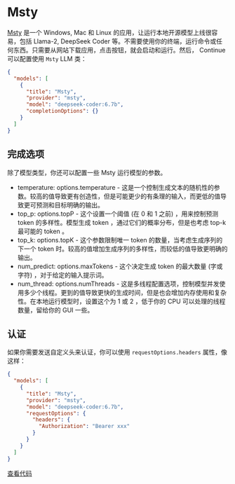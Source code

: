 # Msty

[Msty](https://msty.app/) 是一个 Windows, Mac 和 Linux 的应用，让运行本地开源模型上线很容易，包括 Llama-2, DeepSeek Coder 等。不需要使用你的终端，运行命令或任何东西。只需要从网站下载应用，点击按钮，就会启动和运行。然后， Continue 可以配置使用 `Msty` LLM 类：

```json title="config.json"
{
  "models": [
    {
      "title": "Msty",
      "provider": "msty",
      "model": "deepseek-coder:6.7b",
      "completionOptions": {}
    }
  ]
}
```

## 完成选项

除了模型类型，你还可以配置一些 Msty 运行模型的参数。

- temperature: options.temperature - 这是一个控制生成文本的随机性的参数。较高的值导致更有创造性，但是可能更少的有条理的输入，而更低的值导致更可预测和目标明确的输出。
- top_p: options.topP - 这个设置一个阈值 (在 0 和 1 之前) ，用来控制预测 token 的多样性。模型生成 token ，通过它们的概率分布，但是也考虑 top-k 最可能的 token 。
- top_k: options.topK - 这个参数限制唯一 token 的数量，当考虑生成序列的下一个 token 时。较高的值增加生成序列的多样性，而较低的值导致更明确的输出。
- num_predict: options.maxTokens - 这个决定生成 token 的最大数量 (字或字符) ，对于给定的输入提示词。
- num_thread: options.numThreads - 这是多线程配置选项，控制模型并发使用多少个线程。更到的值导致更快的生成时间，但是也会增加内存使用和复杂性。在本地运行模型时，设置这个为 1 或 2 ，低于你的 CPU 可以处理的线程数量，留给你的 GUI 一些。

## 认证

如果你需要发送自定义头来认证，你可以使用 `requestOptions.headers` 属性，像这样：

```json title="config.json"
{
  "models": [
    {
      "title": "Msty",
      "provider": "msty",
      "model": "deepseek-coder:6.7b",
      "requestOptions": {
        "headers": {
          "Authorization": "Bearer xxx"
        }
      }
    }
  ]
}
```

[查看代码](https://github.com/noiragentdev/noiragent/blob/main/core/llm/llms/Msty.ts)
